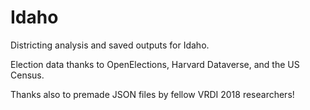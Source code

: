 # Idaho
Districting analysis and saved outputs for Idaho.

Election data thanks to OpenElections, Harvard Dataverse, and the US Census.

Thanks also to premade JSON files by fellow VRDI 2018 researchers!
